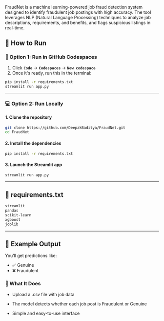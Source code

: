 FraudNet is a machine learning-powered job fraud detection system designed to identify fraudulent job postings with high accuracy. The tool leverages NLP (Natural Language Processing) techniques to analyze job descriptions, requirements, and benefits, and flags suspicious listings in real-time.

## 🚀 How to Run

### 🧠 Option 1: Run in GitHub Codespaces

1. Click **`Code`** → **`Codespaces`** → **`New codespace`**
2. Once it's ready, run this in the terminal:

```bash
pip install -r requirements.txt
streamlit run app.py
```

---

### 💻 Option 2: Run Locally

#### 1. Clone the repository

```bash
git clone https://github.com/DeepakBaditya/FraudNet.git
cd FraudNet
```

#### 2. Install the dependencies

```bash
pip install -r requirements.txt
```

#### 3. Launch the Streamlit app

```bash
streamlit run app.py
```

---

## 📂 requirements.txt

```txt
streamlit
pandas
scikit-learn
xgboost
joblib
```

---

## 🧪 Example Output

You’ll get predictions like:

- ✅ Genuine  
- ❌ Fraudulent

### 📝 What It Does
- Upload a .csv file with job data

- The model detects whether each job post is Fraudulent or Genuine

- Simple and easy-to-use interface